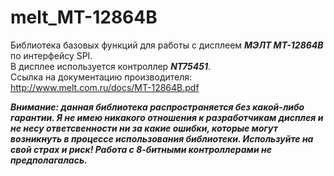 # melt_MT-12864B      

Библиотека базовых функций для работы с дисплеем ___МЭЛТ MT-12864B___ по интерфейсу SPI.  
В дисплее используется контроллер ___NT75451___.  
Ссылка на документацию производителя: http://www.melt.com.ru/docs/MT-12864B.pdf    

___Внимание: данная библиотека распространяется без какой-либо гарантии. Я не имею никакого отношения к разработчикам дисплея и не несу ответсвенности ни за какие ошибки, которые могут возникнуть в процессе использования библиотеки. Используйте на свой страх и риск! Работа с 8-битными контроллерами не предполагалась.___
